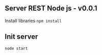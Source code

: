 ## Server REST Node js - v0.0.1

Install libraries 
```npm install```

## Init server

```node start```